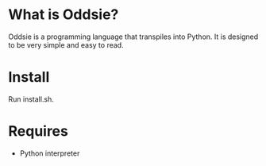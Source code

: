 # What is Oddsie?
Oddsie is a programming language that transpiles into Python. It is designed to be very simple and easy to read.
# Install
Run install.sh.
# Requires
- Python interpreter
